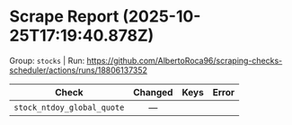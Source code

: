 # Scrape Report (2025-10-25T17:19:40.878Z)

Group: `stocks`  |  Run: https://github.com/AlbertoRoca96/scraping-checks-scheduler/actions/runs/18806137352

| Check | Changed | Keys | Error |
|---|:---:|:--|:--|
| `stock_ntdoy_global_quote` | — |  |  |
